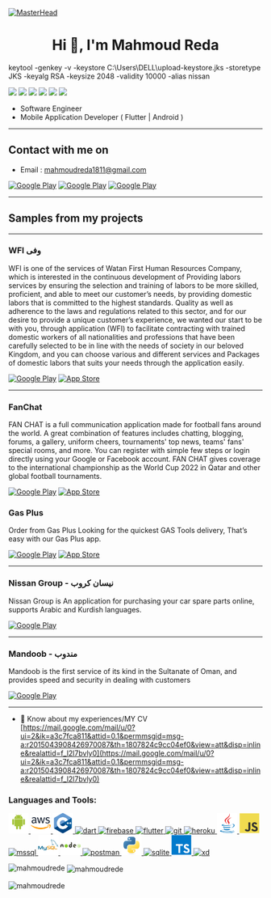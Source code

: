 [![MasterHead](https://user-images.githubusercontent.com/88105077/157883808-762a27a1-c1c5-447c-80a1-fb892f511393.png)](https"//rishavchanda.io)
<h1 align="center">Hi 👋, I'm Mahmoud Reda</h1>

keytool -genkey -v -keystore C:\Users\DELL\upload-keystore.jks -storetype JKS -keyalg RSA -keysize 2048 -validity 10000  -alias nissan

![](https://img.shields.io/badge/Mobile-Engineer-purple)  ![](https://img.shields.io/badge/Flutter-Junior-informational) ![](https://img.shields.io/badge/Dart-Lover-6B9CB0) ![](https://img.shields.io/badge/Android-Developer-green) ![](https://img.shields.io/badge/Java-Lover-yellowgreen) ![](https://img.shields.io/badge/Exp-1+yrs-red)

- Software Engineer
- Mobile Application Developer ( Flutter | Android )
<hr>

<h2> Contact with me on </h2>

- Email : mahmoudreda1811@gmail.com


<p><a href="http://Wa.me/201277556432" target="_blank"><img alt="Google Play" src="https://img.shields.io/badge/whatsapp%20-128C7E.svg?style=for-the-badge&logo=whatsapp&logoColor=white" /></a> <a href="https://www.facebook.com/mahmoudreda1811?locale=ar_AR" target="_blank"><img alt="Google Play" src="https://img.shields.io/badge/Facebook-4267B2.svg?style=for-the-badge&logo=facebook&logoColor=white" /></a> <a href="https://www.linkedin.com/in/mahmoud-reda-11a016209/" target="_blank"><img alt="Google Play" src="https://img.shields.io/badge/linkedin-0077b5.svg?style=for-the-badge&logo=linkedin&logoColor=white" /></a> <p>

<hr>


<h2> Samples from my projects </h2>
 
<hr>

 ### WFI وفى
WFI is one of the services of Watan First Human Resources Company, which is interested in the 
continuous development of Providing labors services by ensuring the selection and training of 
labors to be more skilled, proficient, and able to meet our customer’s needs, by providing domestic 
labors that is committed to the highest standards. Quality as well as adherence to the laws and 
regulations related to this sector, and for our desire to provide a unique customer’s experience, we 
wanted our start to be with you, through application (WFI) to facilitate contracting with trained 
domestic workers of all nationalities and professions that have been carefully selected to be in line 
with the needs of society in our beloved Kingdom, and you can choose various and different services 
and Packages of domestic labors that suits your needs through the application easily.

<p><a href="https://play.google.com/store/apps/details?id=watan.app.wfi" target="_blank"><img alt="Google Play" src="https://img.shields.io/badge/Get%20it%20on%20google%20play-blue.svg?style=for-the-badge&logo=google-play" /></a>  <a href="https://apps.apple.com/eg/app/wfi-%D9%88%D9%81%D9%8A/id6443803109" target="_blank"><img alt="App Store" src="https://img.shields.io/badge/Get%20it%20on%20app%20store-black.svg?style=for-the-badge&logo=app-store&logoColor=white" /></a><p>
 
<hr>


 ### FanChat
FAN CHAT is a full communication application made for football fans around the world.
A great combination of features includes chatting, blogging, forums, a gallery, uniform cheers, tournaments' top news, teams' fans' special rooms, and more.
You can register with simple few steps or login directly using your Google or Facebook account.
FAN CHAT gives coverage to the international championship as the World Cup 2022 in Qatar and other global football tournaments.

<p><a href="https://play.google.com/store/apps/details?id=com.fan.fan" target="_blank"><img alt="Google Play" src="https://img.shields.io/badge/Get%20it%20on%20google%20play-blue.svg?style=for-the-badge&logo=google-play" /></a> <a href="https://apps.apple.com/eg/app/soccer-fanchat/id6444244207" target="_blank"><img alt="App Store" src="https://img.shields.io/badge/Get%20it%20on%20app%20store-black.svg?style=for-the-badge&logo=app-store&logoColor=white" /></a><p>


### Gas Plus
Order from Gas Plus Looking for the quickest GAS Tools delivery, That’s easy with our Gas Plus app.
<p><a href="https://play.google.com/store/apps/details?id=com.gas.gas" target="_blank"><img alt="Google Play" src="https://img.shields.io/badge/Get%20it%20on%20google%20play-blue.svg?style=for-the-badge&logo=google-play" /></a>  <a href="https://apps.apple.com/app/gas-plus/id1662697146" target="_blank"><img alt="App Store" src="https://img.shields.io/badge/Get%20it%20on%20app%20store-black.svg?style=for-the-badge&logo=app-store&logoColor=white" /></a><p>
 
<hr>

### Nissan Group - نيسان كروب
Nissan Group is An application for purchasing your car spare parts online, supports Arabic and Kurdish languages.
<p><a href="https://play.google.com/store/apps/details?id=com.cars_app.cars_app&hl=ar&gl=US" target="_blank"><img alt="Google Play" src="https://img.shields.io/badge/Get%20it%20on%20google%20play-blue.svg?style=for-the-badge&logo=google-play" /></a> <p>
 
<hr>

### Mandoob - مندوب
Mandoob is the first service of its kind in the Sultanate of Oman, and provides speed and security in dealing with customers

<p><a href="https://play.google.com/store/apps/details?id=com.mandoob.mandob&hl=ar&gl=US" target="_blank"><img alt="Google Play" src="https://img.shields.io/badge/Get%20it%20on%20google%20play-blue.svg?style=for-the-badge&logo=google-play" /></a> <p>
 
<hr>



- 📄 Know about my experiences/MY CV
 [https://mail.google.com/mail/u/0?ui=2&ik=a3c7fca811&attid=0.1&permmsgid=msg-a:r2015043908426970087&th=1807824c9cc04ef0&view=att&disp=inline&realattid=f_l2l7bvly0](https://mail.google.com/mail/u/0?ui=2&ik=a3c7fca811&attid=0.1&permmsgid=msg-a:r2015043908426970087&th=1807824c9cc04ef0&view=att&disp=inline&realattid=f_l2l7bvly0)


<h3 align="left">Languages and Tools:</h3>
<p align="left"> <a href="https://developer.android.com" target="_blank" rel="noreferrer"> <img src="https://raw.githubusercontent.com/devicons/devicon/master/icons/android/android-original-wordmark.svg" alt="android" width="40" height="40"/> </a> <a href="https://aws.amazon.com" target="_blank" rel="noreferrer"> <img src="https://raw.githubusercontent.com/devicons/devicon/master/icons/amazonwebservices/amazonwebservices-original-wordmark.svg" alt="aws" width="40" height="40"/> </a> <a href="https://www.w3schools.com/cpp/" target="_blank" rel="noreferrer"> <img src="https://raw.githubusercontent.com/devicons/devicon/master/icons/cplusplus/cplusplus-original.svg" alt="cplusplus" width="40" height="40"/> </a> <a href="https://dart.dev" target="_blank" rel="noreferrer"> <img src="https://www.vectorlogo.zone/logos/dartlang/dartlang-icon.svg" alt="dart" width="40" height="40"/> </a> <a href="https://firebase.google.com/" target="_blank" rel="noreferrer"> <img src="https://www.vectorlogo.zone/logos/firebase/firebase-icon.svg" alt="firebase" width="40" height="40"/> </a> <a href="https://flutter.dev" target="_blank" rel="noreferrer"> <img src="https://www.vectorlogo.zone/logos/flutterio/flutterio-icon.svg" alt="flutter" width="40" height="40"/> </a> <a href="https://git-scm.com/" target="_blank" rel="noreferrer"> <img src="https://www.vectorlogo.zone/logos/git-scm/git-scm-icon.svg" alt="git" width="40" height="40"/> </a> <a href="https://heroku.com" target="_blank" rel="noreferrer"> <img src="https://www.vectorlogo.zone/logos/heroku/heroku-icon.svg" alt="heroku" width="40" height="40"/> </a> <a href="https://www.java.com" target="_blank" rel="noreferrer"> <img src="https://raw.githubusercontent.com/devicons/devicon/master/icons/java/java-original.svg" alt="java" width="40" height="40"/> </a> <a href="https://developer.mozilla.org/en-US/docs/Web/JavaScript" target="_blank" rel="noreferrer"> <img src="https://raw.githubusercontent.com/devicons/devicon/master/icons/javascript/javascript-original.svg" alt="javascript" width="40" height="40"/> </a> <a href="https://www.microsoft.com/en-us/sql-server" target="_blank" rel="noreferrer"> <img src="https://www.svgrepo.com/show/303229/microsoft-sql-server-logo.svg" alt="mssql" width="40" height="40"/> </a> <a href="https://www.mysql.com/" target="_blank" rel="noreferrer"> <img src="https://raw.githubusercontent.com/devicons/devicon/master/icons/mysql/mysql-original-wordmark.svg" alt="mysql" width="40" height="40"/> </a> <a href="https://nodejs.org" target="_blank" rel="noreferrer"> <img src="https://raw.githubusercontent.com/devicons/devicon/master/icons/nodejs/nodejs-original-wordmark.svg" alt="nodejs" width="40" height="40"/> </a> <a href="https://postman.com" target="_blank" rel="noreferrer"> <img src="https://www.vectorlogo.zone/logos/getpostman/getpostman-icon.svg" alt="postman" width="40" height="40"/> </a> <a href="https://www.python.org" target="_blank" rel="noreferrer"> <img src="https://raw.githubusercontent.com/devicons/devicon/master/icons/python/python-original.svg" alt="python" width="40" height="40"/> </a> <a href="https://www.sqlite.org/" target="_blank" rel="noreferrer"> <img src="https://www.vectorlogo.zone/logos/sqlite/sqlite-icon.svg" alt="sqlite" width="40" height="40"/> </a> <a href="https://www.typescriptlang.org/" target="_blank" rel="noreferrer"> <img src="https://raw.githubusercontent.com/devicons/devicon/master/icons/typescript/typescript-original.svg" alt="typescript" width="40" height="40"/> </a> <a href="https://www.adobe.com/products/xd.html" target="_blank" rel="noreferrer"> <img src="https://cdn.worldvectorlogo.com/logos/adobe-xd.svg" alt="xd" width="40" height="40"/> </a> </p>

<p><img align="left" src="https://github-readme-stats.vercel.app/api/top-langs?username=mahmoudrede&show_icons=true&locale=en&layout=compact" alt="mahmoudrede" /></p>

<p>&nbsp;<img align="center" src="https://github-readme-stats.vercel.app/api?username=mahmoudrede&show_icons=true&locale=en" alt="mahmoudrede" /></p>

<p><img align="center" src="https://github-readme-streak-stats.herokuapp.com/?user=mahmoudrede&" alt="mahmoudrede" /></p>
